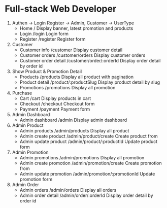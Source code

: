 # Full-stack Web Developer
1. Authen -> Login Register -> Admin, Customer -> UserType
    * Home / Display banner, latest promotion and products
    * Login /login Login form
    * Register /register Register form
2. Customer
    * Customer info /customer Display customer detail
    * Customer orders /customer/orders Display customer orders
    * Customer order detail /customer/order/:orderId Display order detail by order id
3. Show Product & Promotion Detail
    * Products /products Display all product with pagination
    * Product detail /product/:productSlug Display product detail by slug
    * Promotions /promotions Display all promotion
4. Purchase
    * Cart /cart Display products in cart
    * Checkout /checkout Checkout form
    * Payment /payment Payment form
5. Admin Dashboard
    * Admin dashboard /admin Display admin dashboard
6. Admin Product
    * Admin products /admin/products Display all product
    * Admin create product /admin/product/create Create product from
    * Admin update product /admin/product/:productId Update product form
7. Admin Promotion
    * Admin promotions /admin/promotions Display all promotion
    * Admin create promotion /admin/promotion/create Create promotion from
    * Admin update promotion /admin/promotion/:promotionId Update promotion form
8. Admin Order
    * Admin orders /admin/orders Display all orders
    * Admin order detail /admin/order/:orderId Display order detail by order id
